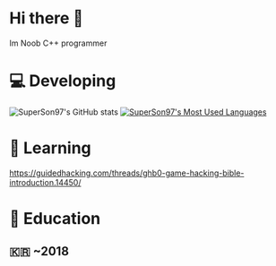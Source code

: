 # Hi there 👋
Im Noob C++ programmer 
# :computer: Developing
![SuperSon97's GitHub stats](https://github-readme-stats.vercel.app/api?username=SuperSon97&show_icons=true&theme=cobalt)
[![SuperSon97's Most Used Languages](https://github-readme-stats.vercel.app/api/top-langs/?username=SuperSon97&theme=dark&layout=compact)](https://github.com/superSon97/)
# :pencil: Learning
https://guidedhacking.com/threads/ghb0-game-hacking-bible-introduction.14450/

# :school: Education
## :kr: ~2018

